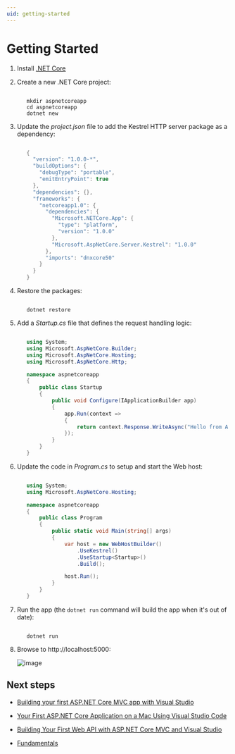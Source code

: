 ```yaml
---
uid: getting-started
---
```

  # Getting Started

1. Install [.NET Core](https://microsoft.com/net/core)

2. Create a new .NET Core project:

   <!-- literal_block {"backrefs": [], "ids": [], "dupnames": [], "linenos": false, "names": [], "classes": [], "xml:space": "preserve", "language": "console", "highlight_args": {}} -->

   ````console

      mkdir aspnetcoreapp
      cd aspnetcoreapp
      dotnet new
      ````

3. Update the *project.json* file to add the Kestrel HTTP server package as a dependency:

   <!-- literal_block {"xml:space": "preserve", "backrefs": [], "source": "/Users/shirhatti/docs/Docs/aspnet/getting-started/sample/aspnetcoreapp/project.json", "ids": [], "dupnames": [], "names": [], "classes": [], "linenos": false, "language": "c#", "highlight_args": {"hl_lines": [15], "linenostart": 1}} -->

   ````c#

      {
        "version": "1.0.0-*",
        "buildOptions": {
          "debugType": "portable",
          "emitEntryPoint": true
        },
        "dependencies": {},
        "frameworks": {
          "netcoreapp1.0": {
            "dependencies": {
              "Microsoft.NETCore.App": {
                "type": "platform",
                "version": "1.0.0"
              },
              "Microsoft.AspNetCore.Server.Kestrel": "1.0.0"
            },
            "imports": "dnxcore50"
          }
        }
      }

      ````

4. Restore the packages:

   <!-- literal_block {"backrefs": [], "ids": [], "dupnames": [], "linenos": false, "names": [], "classes": [], "xml:space": "preserve", "language": "console", "highlight_args": {}} -->

   ````console

      dotnet restore
      ````

5. Add a *Startup.cs* file that defines the request handling logic:

   <!-- literal_block {"xml:space": "preserve", "backrefs": [], "source": "/Users/shirhatti/docs/Docs/aspnet/getting-started/sample/aspnetcoreapp/Startup.cs", "ids": [], "dupnames": [], "names": [], "classes": [], "linenos": false, "language": "c#", "highlight_args": {"linenostart": 1}} -->

   ````c#

      using System;
      using Microsoft.AspNetCore.Builder;
      using Microsoft.AspNetCore.Hosting;
      using Microsoft.AspNetCore.Http;

      namespace aspnetcoreapp
      {
          public class Startup
          {
              public void Configure(IApplicationBuilder app)
              {
                  app.Run(context =>
                  {
                      return context.Response.WriteAsync("Hello from ASP.NET Core!");
                  });
              }
          }
      }

      ````

6. Update the code in *Program.cs* to setup and start the Web host:

   <!-- literal_block {"xml:space": "preserve", "backrefs": [], "source": "/Users/shirhatti/docs/Docs/aspnet/getting-started/sample/aspnetcoreapp/Program.cs", "ids": [], "dupnames": [], "names": [], "classes": [], "linenos": false, "language": "c#", "highlight_args": {"hl_lines": [2, 4, 10, 11, 12, 13, 14, 15], "linenostart": 1}} -->

   ````c#

      using System;
      using Microsoft.AspNetCore.Hosting;

      namespace aspnetcoreapp
      {
          public class Program
          {
              public static void Main(string[] args)
              {
                  var host = new WebHostBuilder()
                      .UseKestrel()
                      .UseStartup<Startup>()
                      .Build();

                  host.Run();
              }
          }
      }

      ````

7. Run the app  (the `dotnet run` command will build the app when it's out of date):

   <!-- literal_block {"backrefs": [], "ids": [], "dupnames": [], "linenos": false, "names": [], "classes": [], "xml:space": "preserve", "language": "console", "highlight_args": {}} -->

   ````console

      dotnet run
      ````

8. Browse to http://localhost:5000:

   ![image](getting-started/_static/running-output.png)

  ## Next steps

* [Building your first ASP.NET Core MVC app with Visual Studio](tutorials/first-mvc-app/index.md)

* [Your First ASP.NET Core Application on a Mac Using Visual Studio Code](tutorials/your-first-mac-aspnet.md)

* [Building Your First Web API with ASP.NET Core MVC and Visual Studio](tutorials/first-web-api.md)

* [Fundamentals](fundamentals/index.md)
